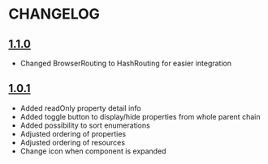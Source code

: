 # CHANGELOG

## [1.1.0]

- Changed BrowserRouting to HashRouting for easier integration

## [1.0.1]

- Added readOnly property detail info
- Added toggle button to display/hide properties from whole parent chain
- Added possibility to sort enumerations
- Adjusted ordering of properties
- Adjusted ordering of resources
- Change icon when component is expanded

[1.1.0]: https://github.com/vahanito/oas-ui/releases/tag/v1.1.0
[1.0.1]: https://github.com/vahanito/oas-ui/releases/tag/v1.0.1
